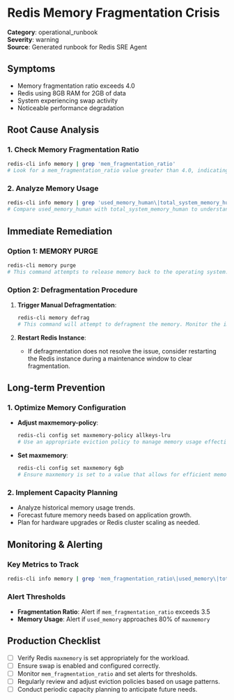 # Redis Memory Fragmentation Crisis

**Category**: operational_runbook  
**Severity**: warning  
**Source**: Generated runbook for Redis SRE Agent

## Symptoms
- Memory fragmentation ratio exceeds 4.0
- Redis using 8GB RAM for 2GB of data
- System experiencing swap activity
- Noticeable performance degradation

## Root Cause Analysis

### 1. Check Memory Fragmentation Ratio
```bash
redis-cli info memory | grep 'mem_fragmentation_ratio'
# Look for a mem_fragmentation_ratio value greater than 4.0, indicating high fragmentation.
```

### 2. Analyze Memory Usage
```bash
redis-cli info memory | grep 'used_memory_human\|total_system_memory_human'
# Compare used_memory_human with total_system_memory_human to understand the extent of memory usage.
```

## Immediate Remediation

### Option 1: MEMORY PURGE
```bash
redis-cli memory purge
# This command attempts to release memory back to the operating system. Use with caution as it may temporarily impact performance.
```

### Option 2: Defragmentation Procedure
1. **Trigger Manual Defragmentation**:
   ```bash
   redis-cli memory defrag
   # This command will attempt to defragment the memory. Monitor the impact on performance and memory usage.
   ```

2. **Restart Redis Instance**:
   - If defragmentation does not resolve the issue, consider restarting the Redis instance during a maintenance window to clear fragmentation.

## Long-term Prevention

### 1. Optimize Memory Configuration
- **Adjust maxmemory-policy**:
  ```bash
  redis-cli config set maxmemory-policy allkeys-lru
  # Use an appropriate eviction policy to manage memory usage effectively.
  ```

- **Set maxmemory**:
  ```bash
  redis-cli config set maxmemory 6gb
  # Ensure maxmemory is set to a value that allows for efficient memory usage without causing excessive fragmentation.
  ```

### 2. Implement Capacity Planning
- Analyze historical memory usage trends.
- Forecast future memory needs based on application growth.
- Plan for hardware upgrades or Redis cluster scaling as needed.

## Monitoring & Alerting

### Key Metrics to Track
```bash
redis-cli info memory | grep 'mem_fragmentation_ratio\|used_memory\|total_system_memory'
```

### Alert Thresholds
- **Fragmentation Ratio**: Alert if `mem_fragmentation_ratio` exceeds 3.5
- **Memory Usage**: Alert if `used_memory` approaches 80% of `maxmemory`

## Production Checklist
- [ ] Verify Redis `maxmemory` is set appropriately for the workload.
- [ ] Ensure swap is enabled and configured correctly.
- [ ] Monitor `mem_fragmentation_ratio` and set alerts for thresholds.
- [ ] Regularly review and adjust eviction policies based on usage patterns.
- [ ] Conduct periodic capacity planning to anticipate future needs.